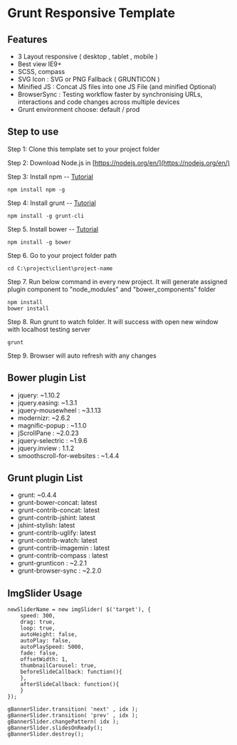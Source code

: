 # Grunt Responsive Template
## Features
- 3 Layout responsive ( desktop , tablet , mobile )
- Best view IE9+
- SCSS, compass
- SVG Icon : SVG or PNG Fallback ( GRUNTICON )
- Minified JS : Concat JS files into one JS File (and minified Optional)
- BrowserSync : Testing workflow faster by synchronising URLs, interactions and code changes across multiple devices
- Grunt environment choose: default / prod

## Step to use
Step 1: Clone this template set to your project folder

Step 2: Download Node.js in [https://nodejs.org/en/](https://nodejs.org/en/)

Step 3: Install npm -- [Tutorial](https://docs.npmjs.com/getting-started/installing-node)
```
npm install npm -g
```
Step 4: Install grunt -- [Tutorial](http://gruntjs.com/getting-started)
```
npm install -g grunt-cli
```
Step 5. Install bower -- [Tutorial](https://bower.io/#install-bower)
```
npm install -g bower
```
Step 6. Go to your project folder path
```
cd C:\project\client\project-name
```
Step 7. Run below command in every new project. It will generate assigned plugin component to "node_modules" and "bower_components" folder
```
npm install
bower install
```
Step 8. Run grunt to watch folder. It will success with open new window with localhost testing server
```
grunt
```
Step 9. Browser will auto refresh with any changes

## Bower plugin List
- jquery: ~1.10.2
- jquery.easing: ~1.3.1
- jquery-mousewheel : ~3.1.13
- modernizr: ~2.6.2
- magnific-popup : ~1.1.0
- jScrollPane : ~2.0.23
- jquery-selectric : ~1.9.6
- jquery.inview : 1.1.2
- smoothscroll-for-websites : ~1.4.4

## Grunt plugin List
- grunt: ~0.4.4
- grunt-bower-concat: latest
- grunt-contrib-concat: latest
- grunt-contrib-jshint: latest
- jshint-stylish: latest
- grunt-contrib-uglify: latest
- grunt-contrib-watch: latest
- grunt-contrib-imagemin : latest
- grunt-contrib-compass : latest
- grunt-grunticon : ~2.2.1
- grunt-browser-sync : ~2.2.0

## ImgSlider Usage
```
newSliderName = new imgSlider( $('target'), {
	speed: 300,
	drag: true,
	loop: true,
	autoHeight: false,
	autoPlay: false,
	autoPlaySpeed: 5000,
	fade: false,
	offsetWidth: 1,
	thumbnailCarousel: true,
	beforeSlideCallback: function(){
	},
	afterSlideCallback: function(){
	}
});

gBannerSlider.transition( 'next' , idx );
gBannerSlider.transition( 'prev' , idx );
gBannerSlider.changePattern( idx );
gBannerSlider.slidesOnReady();
gBannerSlider.destroy();
```
